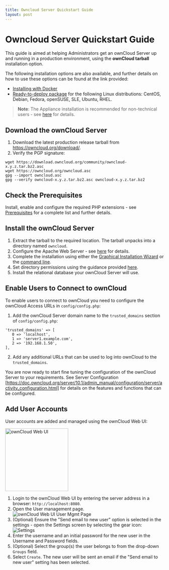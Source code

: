 ```yaml
---
title: Owncloud Server Quickstart Guide
layout: post
---
```


Owncloud Server Quickstart Guide
================================
This guide is aimed at helping Administrators get an ownCloud Server up and running in a production environment, using the **ownCloud tarball** installation option.

The following installation options are also available, and further details on how to use these options can be found at the link provided:

* [Installing with Docker](https://doc.owncloud.org/server/10.1/admin_manual/installation/docker/)
* [Ready-to-deploy package](https://download.owncloud.org/download/repositories/stable/owncloud/index.html) for the following Linux distributions: CentOS, Debian, Fedora, openSUSE, SLE, Ubuntu, RHEL.

> **Note**: The Appliance installation is recommended for non-technical users - see [here](https://doc.owncloud.org/server/10.1/admin_manual/appliance/installation.html) for details.

Download the ownCloud Server
----------------------------
1. Download the latest production release tarball from https://owncloud.org/download/.
2. Verify the PGP signature:

```
wget https://download.owncloud.org/community/owncloud-x.y.z.tar.bz2.asc
wget https://owncloud.org/owncloud.asc
gpg --import owncloud.asc
gpg --verify owncloud-x.y.z.tar.bz2.asc owncloud-x.y.z.tar.bz2
```

Check the Prerequisites
-----------------------
Install, enable and configure the required PHP extensions - see [Prerequisites](https://doc.owncloud.org/server/10.1/admin_manual/installation/manual_installation.html#prerequisites) for a complete list and further details.

Install the ownCloud Server
---------------------------
1. Extract the tarball to the required location. The tarball unpacks into a directory named `owncloud`.
2. Configure the Apache Web Server - see [here](https://doc.owncloud.org/server/10.1/admin_manual/installation/manual_installation.html#configure-the-web-server) for details.
3. Complete the installation using either the [Graphical Installation Wizard](https://doc.owncloud.org/server/10.1/admin_manual/installation/installation_wizard.html) or the [command line](https://doc.owncloud.org/server/10.1/admin_manual/installation/command_line_installation.html).
4. Set directory permissions using the guidance provided [here](https://doc.owncloud.org/server/10.1/admin_manual/installation/installation_wizard.html#post-installation-steps).
5. Install the relational database your ownCloud Server will use.

Enable Users to Connect to ownCloud
-----------------------------------
To enable users to connect to ownCloud you need to configure the ownCloud Access URLs in `config/config.php`:

1. Add the ownCloud Server domain name to the `trusted_domains` section of `config/config.php`:
```
'trusted_domains' => [
   0 => 'localhost',
   1 => 'server1.example.com',
   2 => '192.168.1.50',
],
```
2. Add any additional URLs that can be used to log into ownCloud to the `trusted_domains`.

You are now ready to start fine tuning the configuration of the ownCloud Server to your requirements. See Server Configuration [https://doc.owncloud.org/server/10.1/admin_manual/configuration/server/activity_configuration.html] for details on the features and functions that can be configured.

Add User Accounts
-----------------
User accounts are added and managed using the ownCloud Web UI:

<img src="https://doc.owncloud.org/server/10.1/admin_manual/_images/docker/owncloud-ui-login.png" alt="ownCloud Web UI" width="200"/>

1. Login  to  the  ownCloud  Web UI by entering the server address in a browser: `http://localhost:8080`.
2. Open the User management page.
![ownCloud Web UI User Mgmt Page](https://doc.owncloud.org/server/10.1/admin_manual/_images/users-config.png)
3. (Optional) Ensure the "Send email to new user" option is selected in the settings - open the Settings screen by selecting the gear icon:
![Settings](https://doc.owncloud.org/server/10.1/admin_manual/_images/users-config-2.png)
4. Enter the username and an initial password for the new user in the Username and Password fields.
5. (Optional) Select the group(s) the user belongs to from the drop-down `Groups` field.
6. Select `Create`. The new user will be sent an email if the "Send email to new user" setting has been selected.
